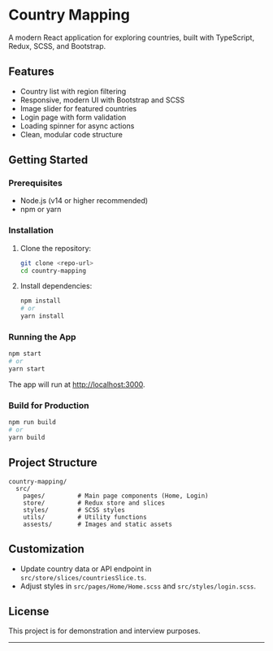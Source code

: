 # Country Mapping

A modern React application for exploring countries, built with TypeScript, Redux, SCSS, and Bootstrap.

## Features
- Country list with region filtering
- Responsive, modern UI with Bootstrap and SCSS
- Image slider for featured countries
- Login page with form validation
- Loading spinner for async actions
- Clean, modular code structure

## Getting Started

### Prerequisites
- Node.js (v14 or higher recommended)
- npm or yarn

### Installation
1. Clone the repository:
   ```bash
   git clone <repo-url>
   cd country-mapping
   ```
2. Install dependencies:
   ```bash
   npm install
   # or
   yarn install
   ```

### Running the App
```bash
npm start
# or
yarn start
```
The app will run at [http://localhost:3000](http://localhost:3000).

### Build for Production
```bash
npm run build
# or
yarn build
```

## Project Structure
```
country-mapping/
  src/
    pages/         # Main page components (Home, Login)
    store/         # Redux store and slices
    styles/        # SCSS styles
    utils/         # Utility functions
    assests/       # Images and static assets
```

## Customization
- Update country data or API endpoint in `src/store/slices/countriesSlice.ts`.
- Adjust styles in `src/pages/Home/Home.scss` and `src/styles/login.scss`.

## License
This project is for demonstration and interview purposes.

---

